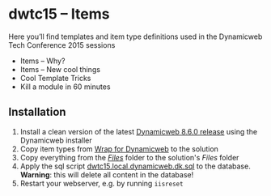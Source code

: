 dwtc15 – Items
==============

Here you’ll find templates and item type definitions used in the Dynamicweb Tech Conference 2015 sessions

* Items – Why?
* Items – New cool things
* Cool Template Tricks
* Kill a module in 60 minutes

Installation
------------

1. Install a clean version of the latest [Dynamicweb 8.6.0 release](http://developer.dynamicweb.com/downloads/dynamicweb-8.aspx) using the Dynamicweb installer
2. Copy item types from [Wrap for Dynamicweb](http://developer.dynamicweb.com/downloads.aspx) to the solution
3. Copy everything from the *[Files](Files/)* folder to the solution's *Files* folder
4. Apply the sql script [dwtc15.local.dynamicweb.dk.sql](database/dwtc15.local.dynamicweb.dk.sql) to the database. **Warning**: this will delete all content in the database!
5. Restart your webserver, e.g. by running `iisreset`
